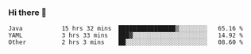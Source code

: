 ### Hi there 👋

<!--
**urzz/urzz** is a ✨ _special_ ✨ repository because its `README.md` (this file) appears on your GitHub profile.

Here are some ideas to get you started:

- 🔭 I’m currently working on ...
- 🌱 I’m currently learning ...
- 👯 I’m looking to collaborate on ...
- 🤔 I’m looking for help with ...
- 💬 Ask me about ...
- 📫 How to reach me: ...
- 😄 Pronouns: ...
- ⚡ Fun fact: ...
-->

<!--START_SECTION:waka-->

```text
Java           15 hrs 32 mins  ████████████████▒░░░░░░░░   65.16 %
YAML           3 hrs 33 mins   ███▓░░░░░░░░░░░░░░░░░░░░░   14.92 %
Other          2 hrs 3 mins    ██░░░░░░░░░░░░░░░░░░░░░░░   08.60 %
```

<!--END_SECTION:waka-->
